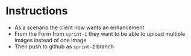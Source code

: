# Instructions
- As a scenario the client now wants an enhancement
- From the Form from `sprint-1` they want to be able to upload multiple images instead of one image
- Then push to github as `sprint-2` branch
